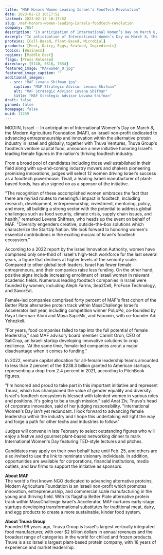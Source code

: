 ```yaml
---
title: "MAF Honors Women Leading Israel’s FoodTech Revolution"
date: 2023-02-13 10:17:52
lastmod: 2023-02-13 10:17:52
slug: /maf-honors-women-leading-israels-foodtech-revolution
company: 7654
description: "In anticipation of International Women’s Day on March 8, the Modern Agriculture Foundation (MAF), an Israeli non-profit dedicated to advancing entrepreneurship and innovation within the alternative protein industry in Israel and globally, together with Tnuva Ventures, Tnuva Group's foodtech venture capital fund, announce a new initiative honoring Israel’s leading female figures in the nation’s thriving foodtech industry."
excerpt: "In anticipation of International Women’s Day on March 8, the Modern Agriculture Foundation (MAF), an Israeli non-profit dedicated to advancing entrepreneurship and innovation within the alternative protein industry in Israel and globally, together with Tnuva Ventures, Tnuva Group's foodtech venture capital fund, announce a new initiative honoring Israel’s leading female figures in the nation’s thriving foodtech industry."
proteins: [Cell-Based, Plant-Based, Microbial]
products: [Meat, Dairy, Eggs, Seafood, Ingredients]
topics: [Business]
regions: [Middle East]
flags: [Press Release]
directory: [5740, 5816, 7654]
featured_image: "MAFwomen_0.jpg"
featured_image_caption: ""
additional_images:
  - src: "MAF Levana Shifman.jpg"
    caption: "MAF Strategic Advisor Levana Shifman"
    alt: "MAF Strategic Advisor Levana Shifman"
    title: "MAF Strategic Advisor Levana Shifman"
draft: false
pinned: false
homepage: false
uuid: 11259
---
```

MODIIN, Israel -- In anticipation of International Women's Day on March
8, the Modern Agriculture Foundation (MAF), an Israeli non-profit
dedicated to advancing entrepreneurship and innovation within the
alternative protein industry in Israel and globally, together with Tnuva
Ventures, Tnuva Group\'s foodtech venture capital fund, announce a new
initiative honoring Israel's leading female figures in the nation's
thriving foodtech industry.

From a broad pool of candidates including those well established in
their field along with up-and-coming industry movers and shakers
pioneering promising innovations, judges will select 12 women driving
Israel's success as a foodtech powerhouse. Tivall, a leading Israeli
manufacturer of plant-based foods, has also signed on as a sponsor of
the initiative.

"The recognition of these accomplished women embraces the fact that
there are myriad routes to meaningful impact in foodtech, including
research, development, entrepreneurship, investment, mentoring, policy,
and more, all building a strong sector with the potential to address
global challenges such as food security, climate crisis, supply chain
issues, and health," remarked Levana Shifman, who heads up the event on
behalf of MAF. "Diversity engenders creative, outside-the-box solutions
which characterize the StartUp Nation. We look forward to honoring
women's essential contributions in the exciting mosaic of Israel's
foodtech ecosystem."

According to a 2022 report by the Israel Innovation Authority, women
have comprised only one-third of Israel's high-tech workforce for the
last several years, a figure that declines at higher levels of the
seniority scale. Compared to other global tech leaders, Israel has fewer
female entrepreneurs, and their companies raise less funding. On the
other hand, positive signs include increasing enrollment of Israeli
women in relevant academic fields. Numerous leading foodtech companies
in Israel were founded by women, including Aleph Farms, Sea2Cell,
ProFuse Technology, and SavorEat.

Female-led companies comprised forty percent of MAF's first cohort of
the Better Plate alternative protein track within MassChallenge Israel's
Accelerator last year, including competition winner PoLoPo, co-founded
by Raya Liberman-Aloni and Maya SapirMir, and Fabumin, with co-founder
Adi Yehezkeli.

"For years, food companies failed to tap into the full potential of
female leadership," said MAF advisory board member Carmit Oron, CEO of
SaliCrop, an Israeli startup developing innovative solutions to crop
resiliency. "At the same time, female-led companies are at a major
disadvantage when it comes to funding."

In 2022, venture capital allocation for all-female leadership teams
amounted to less than 2 percent of the \$238.3 billion granted to
American startups, representing a drop from 2.4 percent in 2021,
according to PitchBook figures.

\"I\'m honored and proud to take part in this important initiative and
represent Tnuva, which has championed the value of gender equality and
diversity. Israel\'s foodtech ecosystem is blessed with talented women
in various roles and positions. It\'s going to be a tough mission," said
Anat Ziv, Tnuva\'s head of corporate innovation, said of her judging
responsibility. "International Women's Day isn't yet redundant. I look
forward to advancing female leadership within the industry and I hope
this undertaking will light the way and forge a path for other techs and
industries to follow."

Judges will convene in late February to select outstanding figures who
will enjoy a festive and gourmet plant-based networking dinner to mark
International Women's Day featuring TED-style lectures and pitches.

Candidates may apply on their own behalf
[here](https://www.modern-agriculture.org/open-call) until Feb. 25, and
others are also invited to use the link to nominate visionary
individuals. In addition, opportunities are available for corporations,
financial institutions, media outlets, and law firms to support the
initiative as sponsors.

**About MAF**\
The world's first known NGO dedicated to advancing alternative proteins,
Modern Agriculture Foundation is an Israeli non-profit which promotes
innovation, entrepreneurship, and commercial scale manufacturing in the
young and thriving field. With its flagship Better Plate alternative
protein track within MassChallenge Israel's Accelerator, MAF nurtures
early-stage startups developing transformational substitutes for
traditional meat, dairy, and egg products to create a more sustainable,
kinder food system.

**About Tnuva Group**\
Founded 96 years ago, Tnuva Group is Israel\'s largest vertically
integrated food manufacturer, with over \$2 billion dollars in annual
revenues and the broadest range of categories in the world for chilled
and frozen products. Tnuva is also Israel\'s largest plant-based protein
company, with 18 years of experience and market leadership.
